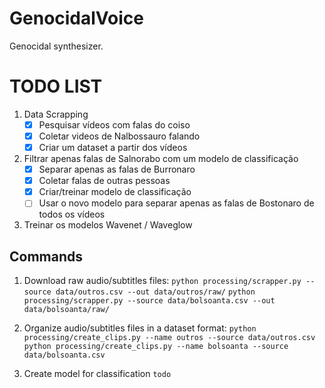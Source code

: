 
# GenocidalVoice

 Genocidal synthesizer.

# TODO LIST

1. Data Scrapping
   - [x] Pesquisar vídeos com falas do coiso
   - [x] Coletar videos de Nalbossauro falando
   - [x] Criar um dataset a partir dos vídeos
2. Filtrar apenas falas de Salnorabo com um modelo de classificação
   - [x] Separar apenas as falas de Burronaro
   - [x] Coletar falas de outras pessoas
   - [x] Criar/treinar modelo de classificação
   - [ ] Usar o novo modelo para separar apenas as falas de Bostonaro de todos os vídeos
3. Treinar os modelos Wavenet / Waveglow

## Commands

1. Download raw audio/subtitles files:
```python processing/scrapper.py --source data/outros.csv --out data/outros/raw/```
```python processing/scrapper.py --source data/bolsoanta.csv --out data/bolsoanta/raw/```

2. Organize audio/subtitles files in a dataset format:
```python processing/create_clips.py --name outros --source data/outros.csv```
```python processing/create_clips.py --name bolsoanta --source data/bolsoanta.csv```

3. Create model for classification
```todo```
